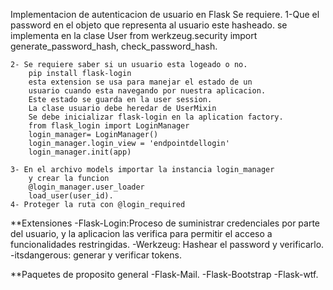 Implementacion de autenticacion de usuario en Flask
Se requiere.
    1-Que el password en el objeto que representa al
    usuario este hasheado.
    se implementa en la clase User
        from werkzeug.security import generate_password_hash,
        check_password_hash.
    
    2- Se requiere saber si un usuario esta logeado o no.
        pip install flask-login
        esta extension se usa para manejar el estado de un 
        usuario cuando esta navegando por nuestra aplicacion.
        Este estado se guarda en la user session.
        La clase usuario debe heredar de UserMixin
        Se debe inicializar flask-login en la aplication factory.
        from flask_login import LoginManager
        login_manager= LoginManager()
        login_manager.login_view = 'endpointdellogin'
        login_manager.init(app)

    3- En el archivo models importar la instancia login_manager
        y crear la funcion 
        @login_manager.user_loader
        load_user(user_id).
    4- Proteger la ruta con @login_required

**Extensiones
    -Flask-Login:Proceso de suministrar credenciales por
    parte del usuario, y la aplicacion las verifica para
    permitir el acceso a funcionalidades restringidas.
    -Werkzeug: Hashear el password y verificarlo.
    -itsdangerous: generar y verificar tokens.

**Paquetes de proposito general
    -Flask-Mail.
    -Flask-Bootstrap
    -Flask-wtf.

